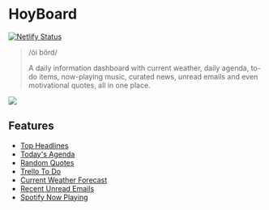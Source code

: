 # HoyBoard

[![Netlify Status](https://api.netlify.com/api/v1/badges/ae755f6a-f90d-4281-9514-3959df2ecd03/deploy-status)](https://app.netlify.com/sites/hoyboard/deploys)


> /öi bôrd/
>
> A daily information dashboard with current weather, daily agenda, to-do items, now-playing music, curated news, unread emails and even motivational quotes, all in one place.


![](http://www.giphy.com/gifs/4xChyU2EItRh11Qs1K)


## Features

- [Top Headlines](https://newsapi.org/)
- [Today's Agenda](https://developers.google.com/calendar)
- [Random Quotes](https://api.quotable.io/)
- [Trello To Do](https://developer.atlassian.com/cloud/trello/guides/rest-api/api-introduction/)
- [Current Weather Forecast](https://www.weatherapi.com/)
- [Recent Unread Emails](https://developers.google.com/gmail/api/)
- [Spotify Now Playing](https://developer.spotify.com/documentation/web-api/)
